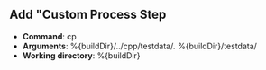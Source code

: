 ## Add "Custom Process Step

- **Command**:           cp
- **Arguments**:         %{buildDir}/../cpp/testdata/*.* %{buildDir}/testdata/
- **Working directory**: %{buildDir}
